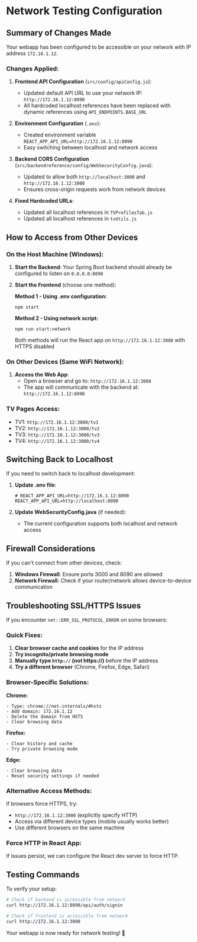# Network Testing Configuration

## Summary of Changes Made

Your webapp has been configured to be accessible on your network with IP address `172.16.1.12`.

### Changes Applied:

1. **Frontend API Configuration** (`src/config/apiConfig.js`):
   - Updated default API URL to use your network IP: `http://172.16.1.12:8090`
   - All hardcoded localhost references have been replaced with dynamic references using `API_ENDPOINTS.BASE_URL`

2. **Environment Configuration** (`.env`):
   - Created environment variable `REACT_APP_API_URL=http://172.16.1.12:8090`
   - Easy switching between localhost and network access

3. **Backend CORS Configuration** (`src/backendreference/config/WebSecurityConfig.java`):
   - Updated to allow both `http://localhost:3000` and `http://172.16.1.12:3000`
   - Ensures cross-origin requests work from network devices

4. **Fixed Hardcoded URLs**:
   - Updated all localhost references in `TVProfilesTab.js`
   - Updated all localhost references in `tvUtils.js`

## How to Access from Other Devices

### On the Host Machine (Windows):
1. **Start the Backend**: Your Spring Boot backend should already be configured to listen on `0.0.0.0:8090`
2. **Start the Frontend** (choose one method):
   
   **Method 1 - Using .env configuration:**
   ```
   npm start
   ```
   
   **Method 2 - Using network script:**
   ```
   npm run start:network
   ```
   
   Both methods will run the React app on `http://172.16.1.12:3000` with HTTPS disabled

### On Other Devices (Same WiFi Network):
1. **Access the Web App**: 
   - Open a browser and go to: `http://172.16.1.12:3000`
   - The app will communicate with the backend at: `http://172.16.1.12:8090`

### TV Pages Access:
- TV1: `http://172.16.1.12:3000/tv1`
- TV2: `http://172.16.1.12:3000/tv2`
- TV3: `http://172.16.1.12:3000/tv3`
- TV4: `http://172.16.1.12:3000/tv4`

## Switching Back to Localhost

If you need to switch back to localhost development:

1. **Update .env file**:
   ```
   # REACT_APP_API_URL=http://172.16.1.12:8090
   REACT_APP_API_URL=http://localhost:8090
   ```

2. **Update WebSecurityConfig.java** (if needed):
   - The current configuration supports both localhost and network access

## Firewall Considerations

If you can't connect from other devices, check:
1. **Windows Firewall**: Ensure ports 3000 and 8090 are allowed
2. **Network Firewall**: Check if your router/network allows device-to-device communication

## Troubleshooting SSL/HTTPS Issues

If you encounter `net::ERR_SSL_PROTOCOL_ERROR` on some browsers:

### Quick Fixes:
1. **Clear browser cache and cookies** for the IP address
2. **Try incognito/private browsing mode**
3. **Manually type `http://` (not https://)** before the IP address
4. **Try a different browser** (Chrome, Firefox, Edge, Safari)

### Browser-Specific Solutions:

**Chrome:**
```
- Type: chrome://net-internals/#hsts
- Add domain: 172.16.1.12
- Delete the domain from HSTS
- Clear browsing data
```

**Firefox:**
```
- Clear history and cache
- Try private browsing mode
```

**Edge:**
```
- Clear browsing data
- Reset security settings if needed
```

### Alternative Access Methods:
If browsers force HTTPS, try:
- `http://172.16.1.12:3000` (explicitly specify HTTP)
- Access via different device types (mobile usually works better)
- Use different browsers on the same machine

### Force HTTP in React App:
If issues persist, we can configure the React dev server to force HTTP.

## Testing Commands

To verify your setup:
```bash
# Check if backend is accessible from network
curl http://172.16.1.12:8090/api/auth/signin

# Check if frontend is accessible from network
curl http://172.16.1.12:3000
```

Your webapp is now ready for network testing! 🚀
